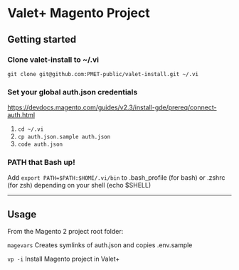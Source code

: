 # Valet+ Magento Project

## Getting started

### Clone valet-install to ~/.vi

`git clone git@github.com:PMET-public/valet-install.git ~/.vi`

### Set your global auth.json credentials

https://devdocs.magento.com/guides/v2.3/install-gde/prereq/connect-auth.html

1. `cd ~/.vi`
2. `cp auth.json.sample auth.json`
3. `code auth.json`

### PATH that Bash up!

Add `export PATH=$PATH:$HOME/.vi/bin` to .bash_profile (for bash) or .zshrc (for zsh) depending on your shell (echo $SHELL)

--- 

## Usage

From the Magento 2 project root folder:

`magevars` Creates symlinks of auth.json and copies .env.sample

`vp -i` Install Magento project in Valet+
